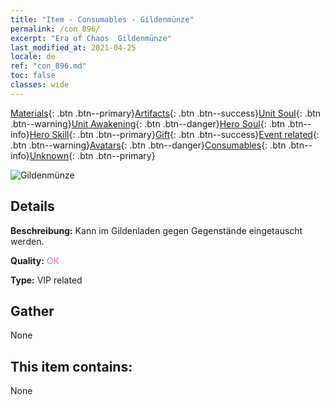 ```yaml
---
title: "Item - Consumables - Gildenmünze"
permalink: /con_896/
excerpt: "Era of Chaos  Gildenmünze"
last_modified_at: 2021-04-25
locale: de
ref: "con_896.md"
toc: false
classes: wide
---
```

 [Materials](/ItemsDE/){: .btn .btn--primary}[Artifacts](/ItemsDE/Artifacts/){: .btn .btn--success}[Unit Soul](/ItemsDE/UnitSoul/){: .btn .btn--warning}[Unit Awakening](/ItemsDE/UnitAwakening/){: .btn .btn--danger}[Hero Soul](/ItemsDE/HeroSoul/){: .btn .btn--info}[Hero Skill](/ItemsDE/HeroSkill/){: .btn .btn--primary}[Gift](/ItemsDE/Gift/){: .btn .btn--success}[Event related](/ItemsDE/Events/){: .btn .btn--warning}[Avatars](/ItemsDE/Avatars/){: .btn .btn--danger}[Consumables](/ItemsDE/Consumables/){: .btn .btn--info}[Unknown](/ItemsDE/Unknown/){: .btn .btn--primary}

 ![Gildenmünze](/images/t/i_98.png)

## Details
 **Beschreibung:** Kann im Gildenladen gegen Gegenstände eingetauscht werden.

 **Quality:** <span style="color: #DA70D6">OK</span>

 **Type:** VIP related

## Gather

  None

## This item contains:

  None

